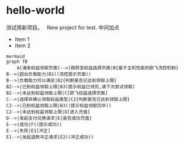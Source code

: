 # hello-world
测试用新项目。    New project for test.
中间加点
- Item 1
- Item 2

```
mermaid
graph TB
    A(浦发权益领取页面)-->|跳转至权益选择页面|B{基于主机性能的欧飞流控机制}
B-->|超出负载能力|B1((流控提示页面))
B-->|负载能力可以满足|B2{判断是否已达到领取上限}
B2-->|已到权益领取上限|B3(提示权益已领完,请下次尝试领取)
B2-->|未达到权益领取上限|C[欧飞权益选择页面]
C-->|选择并确认领取权益类型|C2{判断是否已达到领取上限}
C2-->|已到权益领取上限|B3((提示权益领取完毕))
C2-->|未达到权益领取上限|D[进入充值]
D-->|发起支付兑换请求|E{是否成功充值}
E-->|成功|F((提示成功))
E-->|失败|E1[冲正]
E1-->|发起退款冲正请求|E2((冲正成功))
```
